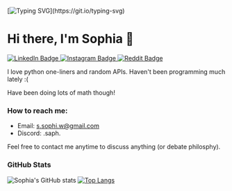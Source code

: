 [![Typing SVG](https://readme-typing-svg.herokuapp.com?font=Fira+Code&size=40&pause=1000&color=CE5C5F&vCenter=true&width=520&height=40&lines=Welcome+to+my+profile!)](https://git.io/typing-svg)
# Hi there, I'm Sophia 👋

<div id="badges">
  <a href="your-linkedin-URL">
    <img src="https://img.shields.io/badge/LinkedIn-blue?style=for-the-badge&logo=linkedin&logoColor=white" alt="LinkedIn Badge"/>
  </a>
  <a href="https://www.instagram.com/5pectating_5pecter/">
    <img src="https://img.shields.io/badge/Instagram-E4405F?style=for-the-badge&logo=instagram&logoColor=white" alt="Instagram Badge"/>
  </a>
  <a href="https://www.reddit.com/user/Sapphire-13">
    <img src="https://img.shields.io/badge/Reddit-FF4500?style=for-the-badge&logo=reddit&logoColor=white" alt="Reddit Badge"/>
  </a>
</div>

I love python one-liners and random APIs. Haven't been programming much lately :(

Have been doing lots of math though!

### How to reach me:
- Email: s.sophi.w@gmail.com
- Discord: .saph.

Feel free to contact me anytime to discuss anything (or debate philosphy).

### GitHub Stats
![Sophia's GitHub stats](https://github-readme-stats-git-masterrstaa-rickstaa.vercel.app/api?username=sswangg&show_icons=true&include_all_commits=true&bg_color=30,e96443,904e95&title_color=fff&text_color=fff)
[![Top Langs](https://github-readme-stats-git-masterrstaa-rickstaa.vercel.app/api/top-langs/?username=sswangg&layout=compact&bg_color=30,e96443,904e95&title_color=fff&text_color=fff)](https://github.com/anuraghazra/github-readme-stats)
